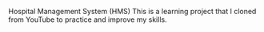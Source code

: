 Hospital Management System (HMS)
This is a learning project that I cloned from YouTube to practice and improve my skills.